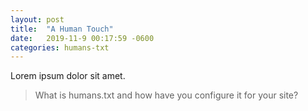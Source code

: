 ```yaml
---
layout: post
title:  "A Human Touch"
date:   2019-11-9 00:17:59 -0600
categories: humans-txt
---
```

Lorem ipsum dolor sit amet.

> What is humans.txt and how have you configure it for your site?
